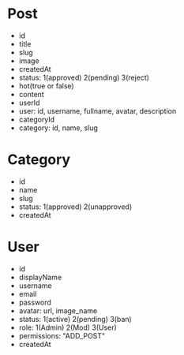 # Post

- id
- title
- slug
- image
- createdAt
- status: 1(approved) 2(pending) 3(reject)
- hot(true or false)
- content
- userId
- user: id, username, fullname, avatar, description
- categoryId
- category: id, name, slug

# Category

- id
- name
- slug
- status: 1(approved) 2(unapproved)
- createdAt

# User

- id
- displayName
- username
- email
- password
- avatar: url, image_name
- status: 1(active) 2(pending) 3(ban)
- role: 1(Admin) 2(Mod) 3(User)
- permissions: "ADD_POST"
- createdAt
